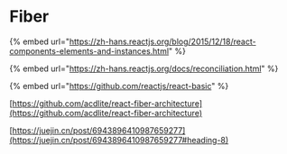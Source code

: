 # Fiber

{% embed url="https://zh-hans.reactjs.org/blog/2015/12/18/react-components-elements-and-instances.html" %}

{% embed url="https://zh-hans.reactjs.org/docs/reconciliation.html" %}

{% embed url="https://github.com/reactjs/react-basic" %}

[https://github.com/acdlite/react-fiber-architecture](https://github.com/acdlite/react-fiber-architecture)

[https://juejin.cn/post/6943896410987659277](https://juejin.cn/post/6943896410987659277#heading-8)



